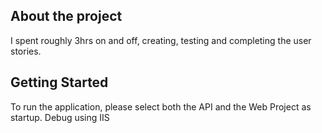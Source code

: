 ## About the project

I spent roughly 3hrs on and off, creating, testing and completing the user stories.

## Getting Started

To run the application, please select both the API and the Web Project as startup. Debug using IIS

